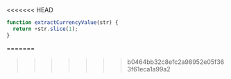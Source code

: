 <<<<<<< HEAD
```js run
function extractCurrencyValue(str) {
  return +str.slice(1);
}
```
=======
>>>>>>> b0464bb32c8efc2a98952e05f363f61eca1a99a2
